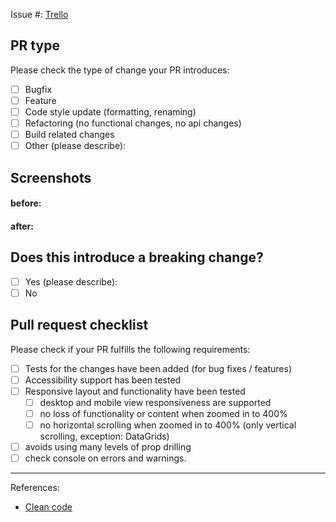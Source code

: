 Issue #:
[Trello](https://trello.com/b/BI0qTbGL/solid-practicum-dominos-team-1)

## PR type

Please check the type of change your PR introduces:

- [ ] Bugfix
- [ ] Feature
- [ ] Code style update (formatting, renaming)
- [ ] Refactoring (no functional changes, no api changes)
- [ ] Build related changes
- [ ] Other (please describe):

## Screenshots

#### before:

#### after:

## Does this introduce a breaking change?

- [ ] Yes (please describe):
- [ ] No

## Pull request checklist

Please check if your PR fulfills the following requirements:

- [ ] Tests for the changes have been added (for bug fixes / features)
- [ ] Accessibility support has been tested
- [ ] Responsive layout and functionality have been tested
  - [ ] desktop and mobile view responsiveness are supported
  - [ ] no loss of functionality or content when zoomed in to 400%
  - [ ] no horizontal scrolling when zoomed in to 400% (only vertical scrolling, exception: DataGrids)
- [ ] avoids using many levels of prop drilling
- [ ] check console on errors and warnings.
---

References:
- [Clean code](https://github.com/airbnb/javascript)
